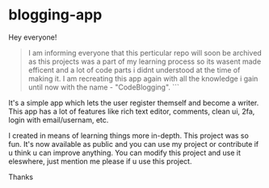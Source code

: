 # blogging-app
Hey everyone!

> I am informing everyone that this perticular repo will soon be archived as this projects was a part of my learning process so its wasent made efficent and a lot of code parts i didnt understood at the time of making it.
>  I am recreating this app again with all the knowledge i gain until now with the name - "CodeBlogging". ```


It's a simple app which lets the user register themself and become a writer. This app has a lot of features like rich text editor, comments, clean ui, 2fa, login with email/usernam, etc.

I created in means of learning things more in-depth. This project was so fun. It's now available as public and you can use my project or contribute if u think u can improve anything. You can modify this project and use it eleswhere, just mention me please if u use this project.

Thanks
